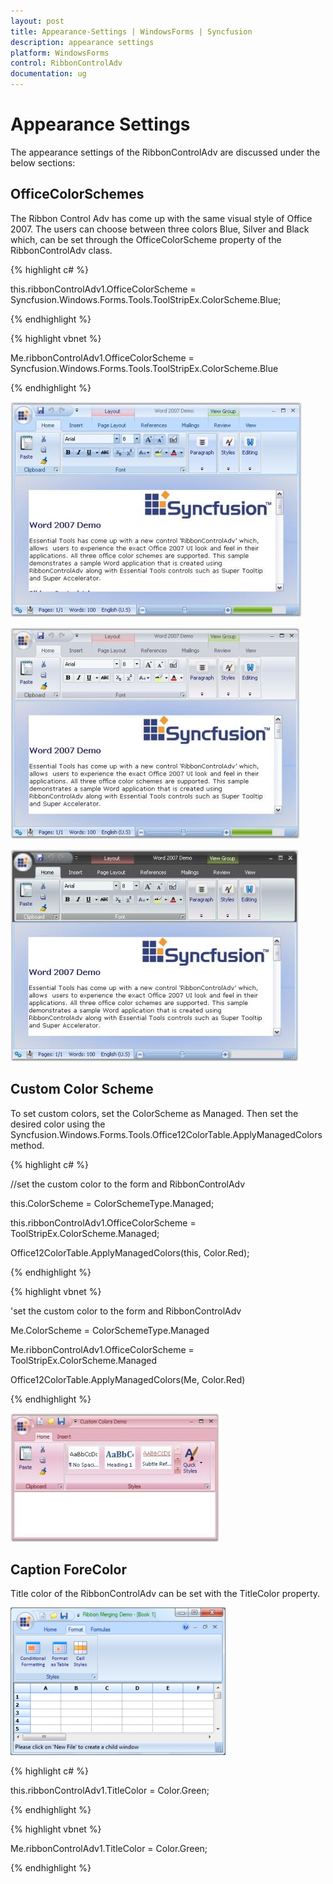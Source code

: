 ```yaml
---
layout: post
title: Appearance-Settings | WindowsForms | Syncfusion
description: appearance settings
platform: WindowsForms
control: RibbonControlAdv 
documentation: ug
---
```


# Appearance Settings

The appearance settings of the RibbonControlAdv are discussed under the below sections:

## OfficeColorSchemes

The Ribbon Control Adv has come up with the same visual style of Office 2007. The users can choose between three colors Blue, Silver and Black which, can be set through the OfficeColorScheme property of the RibbonControlAdv class.

{% highlight c# %}

this.ribbonControlAdv1.OfficeColorScheme = Syncfusion.Windows.Forms.Tools.ToolStripEx.ColorScheme.Blue;

{% endhighlight %}

{% highlight vbnet %}

Me.ribbonControlAdv1.OfficeColorScheme = Syncfusion.Windows.Forms.Tools.ToolStripEx.ColorScheme.Blue

{% endhighlight %}

![](Appearance-Settings_images/Appearance-Settings_img1.jpeg)

![](Appearance-Settings_images/Appearance-Settings_img2.jpeg)

![](Appearance-Settings_images/Appearance-Settings_img3.jpeg)

## Custom Color Scheme 

To set custom colors, set the ColorScheme as Managed. Then set the desired color using the  Syncfusion.Windows.Forms.Tools.Office12ColorTable.ApplyManagedColors method. 

{% highlight c# %}

//set the custom color to the form and RibbonControlAdv 

this.ColorScheme = ColorSchemeType.Managed;

this.ribbonControlAdv1.OfficeColorScheme = ToolStripEx.ColorScheme.Managed;

Office12ColorTable.ApplyManagedColors(this, Color.Red); 

{% endhighlight %}

{% highlight vbnet %}

'set the custom color to the form and RibbonControlAdv 

Me.ColorScheme = ColorSchemeType.Managed

Me.ribbonControlAdv1.OfficeColorScheme = ToolStripEx.ColorScheme.Managed

Office12ColorTable.ApplyManagedColors(Me, Color.Red)

{% endhighlight %}

![](Appearance-Settings_images/Appearance-Settings_img4.jpeg)


## Caption ForeColor

Title color of the RibbonControlAdv can be set with the TitleColor property.

![](Appearance-Settings_images/Appearance-Settings_img5.png)


{% highlight c# %}

this.ribbonControlAdv1.TitleColor = Color.Green;

{% endhighlight %}

{% highlight vbnet %}

  Me.ribbonControlAdv1.TitleColor = Color.Green;

{% endhighlight %}